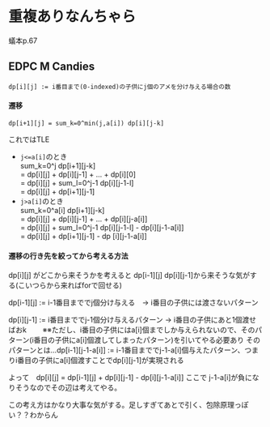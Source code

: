 # 重複ありなんちゃら

蟻本p.67

## EDPC M Candies

`dp[i][j] := i番目まで(0-indexed)の子供にj個のアメを分け与える場合の数`

#### 遷移
`dp[i+1][j] = sum_k=0^min(j,a[i]) dp[i][j-k]`

これではTLE

* `j<=a[i]`のとき  
    sum_k=0^j dp[i+1][j-k]  
    = dp[i][j] + dp[i][j-1] + ... + dp[i][0]  
    = dp[i][j] + sum_l=0^j-1 dp[i][j-1-l]  
    = dp[i][j] + dp[i+1][j-1]                    
* `j>a[i]`のとき  
    sum_k=0^a[i] dp[i+1][j-k]  
    = dp[i][j] + dp[i][j-1] + ... + dp[i][j-a[i]]  
    = dp[i][j] + sum_l=0^j-1 dp[i][j-1-l] - dp[i][j-1-a[i]]  
    = dp[i][j] + dp[i+1][j-1] - dp [i][j-1-a[i]]  


#### 遷移の行き先を絞ってから考える方法

dp[i][j] がどこから来そうかを考えると dp[i-1][j] dp[i][j-1]から来そうな気がする(こいつらから来ればforで回せる)

dp[i-1][j] := i-1番目まででj個分け与える　→ i番目の子供には渡さないパターン

dp[i][j-1] := i番目まででj-1個分け与えるパターン → i番目の子供にあと1個渡せばおk
　　※※ただし、i番目の子供にはa[i]個までしか与えられないので、そのパターン(i番目の子供にa[i]個渡してしまったパターン)を引いてやる必要あり
  そのパターンとは...dp[i-1][j-1-a[i]] := i-1番目まででj-1-a[i]個与えたパターン、つまりi番目の子供にa[i]個渡すことでdp[i][j-1]が実現される
   
よって　dp[i][j] = dp[i-1][j] + dp[i][j-1] - dp[i][j-1-a[i]]
ここで j-1-a[i]が負になりそうなのでその辺は考えてやる。

この考え方はかなり大事な気がする。足しすぎてあとで引く、包除原理っぽい？？わからん
